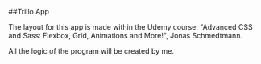 ##Trillo App

The layout for this app is made within the Udemy course: "Advanced CSS and Sass: Flexbox, Grid, Animations and More!", Jonas Schmedtmann.

All the logic of the program will be created by me.
